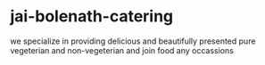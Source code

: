# jai-bolenath-catering
we specialize in providing delicious and beautifully presented pure vegeterian and non-vegeterian and join food any occassions
